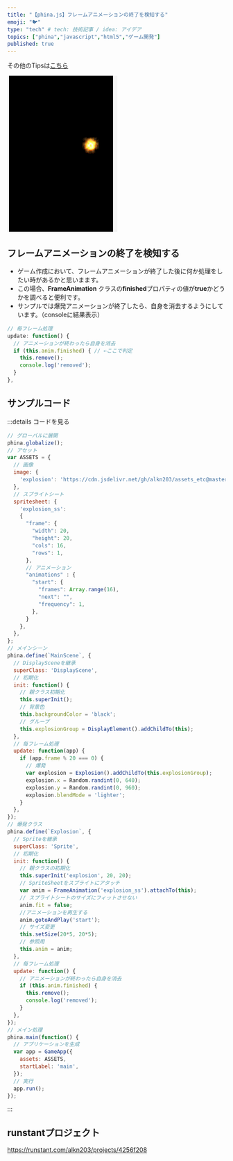 ```yaml
---
title: "【phina.js】フレームアニメーションの終了を検知する"
emoji: "🐦"
type: "tech" # tech: 技術記事 / idea: アイデア
topics: ["phina","javascript","html5","ゲーム開発"]
published: true
---
```


その他のTipsは[こちら](https://zenn.dev/alkn203/articles/phina-tips-rewrite)

![frameanimation-end](/images/frameanimation-end.gif)

## フレームアニメーションの終了を検知する
* ゲーム作成において、フレームアニメーションが終了した後に何か処理をしたい時があるかと思いまます。
* この場合、**FrameAnimation** クラスの**finished**プロパティの値が**true**かどうかを調べると便利です。
* サンプルでは爆発アニメーションが終了したら、自身を消去するようにしています。（consoleに結果表示）

```js
// 毎フレーム処理
update: function() {
  // アニメーションが終わったら自身を消去
  if (this.anim.finished) { // ←ここで判定
    this.remove();
    console.log('removed');
  }
},
```

## サンプルコード
:::details コードを見る
```js
// グローバルに展開
phina.globalize();
// アセット
var ASSETS = {
  // 画像
  image: {
    'explosion': 'https://cdn.jsdelivr.net/gh/alkn203/assets_etc@master/explosion.png',
  },
  // スプライトシート
  spritesheet: {
    'explosion_ss':
    {
      "frame": {
        "width": 20,
        "height": 20,
        "cols": 16,
        "rows": 1,
      },
      // アニメーション
      "animations" : {
        "start": {
          "frames": Array.range(16),
          "next": "",
          "frequency": 1,
        },
      }
    },
  },
};
// メインシーン
phina.define(`MainScene`, {
  // DisplaySceneを継承
  superClass: 'DisplayScene',
  // 初期化
  init: function() {
    // 親クラス初期化
    this.superInit();
    // 背景色
    this.backgroundColor = 'black';
    // グループ
    this.explosionGroup = DisplayElement().addChildTo(this);
  },
  // 毎フレーム処理
  update: function(app) {
    if (app.frame % 20 === 0) {
      // 爆発
      var explosion = Explosion().addChildTo(this.explosionGroup);
      explosion.x = Random.randint(0, 640);
      explosion.y = Random.randint(0, 960);
      explosion.blendMode = 'lighter';
    }
  },
});
// 爆発クラス
phina.define(`Explosion`, {
  // Spriteを継承
  superClass: 'Sprite',
  // 初期化
  init: function() {
    // 親クラスの初期化
    this.superInit('explosion', 20, 20);
    // SpriteSheetをスプライトにアタッチ
    var anim = FrameAnimation('explosion_ss').attachTo(this);
    // スプライトシートのサイズにフィットさせない
    anim.fit = false;
    //アニメーションを再生する
    anim.gotoAndPlay('start');
    // サイズ変更
    this.setSize(20*5, 20*5);
    // 参照用
    this.anim = anim;
  },
  // 毎フレーム処理
  update: function() {
    // アニメーションが終わったら自身を消去
    if (this.anim.finished) {
      this.remove();
      console.log('removed');
    }
  },
});
// メイン処理
phina.main(function() {
  // アプリケーションを生成
  var app = GameApp({
    assets: ASSETS,
    startLabel: 'main',
  });
  // 実行
  app.run();
});
```
:::

## runstantプロジェクト
https://runstant.com/alkn203/projects/4256f208